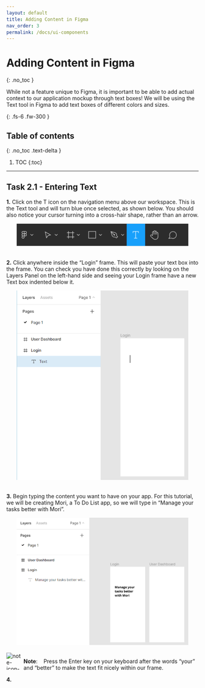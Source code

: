 ```yaml
---
layout: default
title: Adding Content in Figma
nav_order: 3
permalink: /docs/ui-components
---
```


# Adding Content in Figma
{: .no_toc }

While not a feature unique to Figma, it is important to be able to add actual context to our application mockup through text boxes! We will be using the Text tool in Figma to add text boxes of different colors and sizes.


{: .fs-6 .fw-300 }

## Table of contents
{: .no_toc .text-delta }

1. TOC
{:toc}

---

## Task 2.1 - Entering Text
**1.** Click on the T icon on the navigation menu above our workspace. This is the Text tool and will turn blue once selected, as shown below. You should also notice your cursor turning into a cross-hair shape, rather than an arrow. 

<div align="center">
<img src="https://github.com/CalliStef/Callista-Lucia/blob/gh-pages/assets/images/task2.1_img1.png?raw=true" width="450" />
</div>
<br>

**2.** Click anywhere inside the “Login” frame. This will paste your text box into the frame. You can check you have done this correctly by looking on the Layers Panel on the left-hand side and seeing your Login frame have a new Text box indented below it. 

<div align="center">
<img src="https://github.com/CalliStef/Callista-Lucia/blob/gh-pages/assets/images/task2.1_img2.png?raw=true" width="450" />
</div>
<br>

**3.** Begin typing the content you want to have on your app. For this tutorial, we will be creating Mori, a To Do List app, so we will type in “Manage your tasks better with Mori”. 

<div align="center">
<img src="https://github.com/CalliStef/Callista-Lucia/blob/gh-pages/assets/images/task2.1_img3.png?raw=true" width="450" />
</div>
<br>

<img align="left" width="45" height="45" src="https://cdn-icons-png.flaticon.com/128/3209/3209265.png" alt="note-icon-png">

**Note**:
&nbsp;&nbsp;
Press the Enter  key on your keyboard after the words “your” and “better” to make the text fit nicely within our frame.


**4.** 
